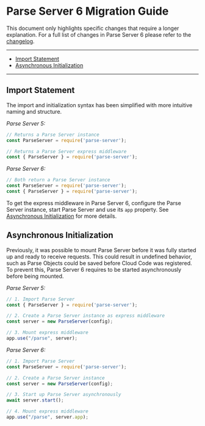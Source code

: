 # Parse Server 6 Migration Guide <!-- omit in toc -->

This document only highlights specific changes that require a longer explanation. For a full list of changes in Parse Server 6 please refer to the [changelog](https://github.com/parse-community/parse-server/blob/alpha/CHANGELOG.md).

---

- [Import Statement](#import-statement)
- [Asynchronous Initialization](#asynchronous-initialization)

---

## Import Statement

The import and initialization syntax has been simplified with more intuitive naming and structure.

*Parse Server 5:*
```js
// Returns a Parse Server instance
const ParseServer = require('parse-server');

// Returns a Parse Server express middleware
const { ParseServer } = require('parse-server');
```

*Parse Server 6:*
```js
// Both return a Parse Server instance
const ParseServer = require('parse-server');
const { ParseServer } = require('parse-server');
```

To get the express middleware in Parse Server 6, configure the Parse Server instance, start Parse Server and use its `app` property. See [Asynchronous Initialization](#asynchronous-initialization) for more details.

## Asynchronous Initialization

Previously, it was possible to mount Parse Server before it was fully started up and ready to receive requests. This could result in undefined behavior, such as Parse Objects could be saved before Cloud Code was registered. To prevent this, Parse Server 6 requires to be started asynchronously before being mounted.

*Parse Server 5:*
```js
// 1. Import Parse Server
const { ParseServer } = require('parse-server');

// 2. Create a Parse Server instance as express middleware
const server = new ParseServer(config);

// 3. Mount express middleware
app.use("/parse", server);
```

*Parse Server 6:*
```js
// 1. Import Parse Server
const ParseServer = require('parse-server');

// 2. Create a Parse Server instance
const server = new ParseServer(config);

// 3. Start up Parse Server asynchronously
await server.start();

// 4. Mount express middleware
app.use("/parse", server.app);
```
